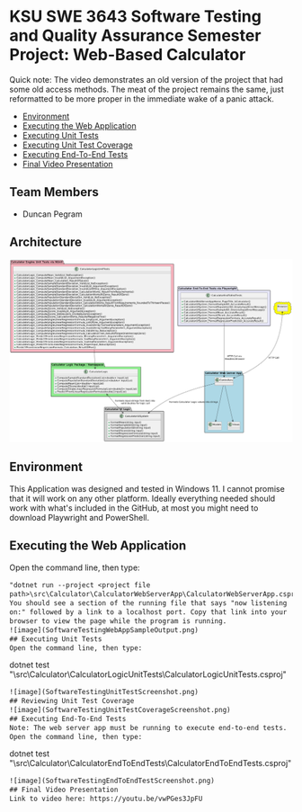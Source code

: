 # KSU SWE 3643 Software Testing and Quality Assurance Semester Project: Web-Based Calculator

Quick note: The video demonstrates an old version of the project that had some old access methods. The meat of the project remains the same, just reformatted to be more proper in the immediate wake of a panic attack.
+ [Environment](#environment)
+ [Executing the Web Application](#executing-the-web-application)
+ [Executing Unit Tests](#executing-unit-tests)
+ [Executing Unit Test Coverage](#executing-unit-test-coverage)
+ [Executing End-To-End Tests](#executing-end-to-end-tests)
+ [Final Video Presentation](#final-video-presentation)

## Team Members
+ Duncan Pegram

## Architecture
![image](SoftwareTestingUMLDiagram.png)
## Environment
This Application was designed and tested in Windows 11. I cannot promise that it will work on any other platform.
Ideally everything needed should work with what's included in the GitHub, at most you might need to download Playwright and PowerShell.
## Executing the Web Application
Open the command line, then type:
```
"dotnet run --project <project file path>\src\Calculator\CalculatorWebServerApp\CalculatorWebServerApp.csproj"
You should see a section of the running file that says "now listening on:" followed by a link to a localhost port. Copy that link into your browser to view the page while the program is running.
![image](SoftwareTestingWebAppSampleOutput.png)
## Executing Unit Tests
Open the command line, then type:
```
dotnet test "<project file path>\src\Calculator\CalculatorLogicUnitTests\CalculatorLogicUnitTests.csproj"
```
![image](SoftwareTestingUnitTestScreenshot.png)
## Reviewing Unit Test Coverage
![image](SoftwareTestingUnitTestCoverageScreenshot.png)
## Executing End-To-End Tests
Note: The web server app must be running to execute end-to-end tests.
Open the command line, then type:
```
dotnet test "<project file path>\src\Calculator\CalculatorEndToEndTests\CalculatorEndToEndTests.csproj"
```
![image](SoftwareTestingEndToEndTestScreenshot.png)
## Final Video Presentation
Link to video here: https://youtu.be/vwPGes3JpFU